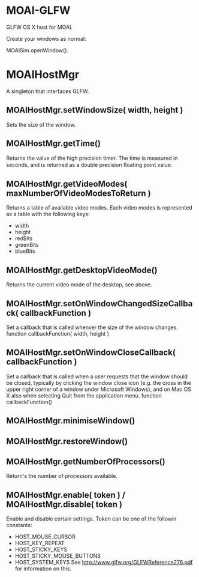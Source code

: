 MOAI-GLFW
=========

GLFW OS X host for MOAI.

Create your windows as normal:

MOAISim.openWindow().

# MOAIHostMgr
A singleton that interfaces GLFW.

## MOAIHostMgr.setWindowSize( width, height )
Sets the size of the window.

## MOAIHostMgr.getTime()
Returns the value of the high precision timer. The time is measured in seconds, and is
returned as a double precision ﬂoating point value.

## MOAIHostMgr.getVideoModes( maxNumberOfVideoModesToReturn )
Returns a table of available video modes. Each video modes is represented as a table with the following keys:
* width
* height
* redBits
* greenBits
* blueBits

## MOAIHostMgr.getDesktopVideoMode()
Returns the current video mode of the desktop, see above.

## MOAIHostMgr.setOnWindowChangedSizeCallback( callbackFunction )
Set a callback that is called whenver the size of the window changes.
    function callbackFunction( width, height )

## MOAIHostMgr.setOnWindowCloseCallback( callbackFunction )
Set a callback that is called when a user requests that the window should be
closed, typically by clicking the window close icon (e.g. the cross in the upper right corner of a
window under Microsoft Windows), and on Mac OS X also when selecting Quit from the
application menu.
    function callbackFunction()

## MOAIHostMgr.minimiseWindow()

## MOAIHostMgr.restoreWindow()

## MOAIHostMgr.getNumberOfProcessors()
Return's the number of processors available.

## MOAIHostMgr.enable( token ) / MOAIHostMgr.disable( token )
Enable and disable certain settings. Token can be one of the followin constants:
* HOST_MOUSE_CURSOR
* HOST_KEY_REPEAT
* HOST_STICKY_KEYS
* HOST_STICKY_MOUSE_BUTTONS
* HOST_SYSTEM_KEYS
See http://www.glfw.org/GLFWReference276.pdf for information on this.